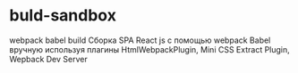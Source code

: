 # buld-sandbox
webpack babel build
Сборка  SPA React js  с помощью webpack Babel вручную используя плагины
 HtmlWebpackPlugin, Mini CSS Extract Plugin, Wepback Dev Server
